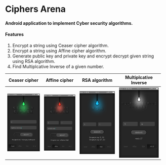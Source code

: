 # Ciphers Arena

#### Android application to implement Cyber security algorithms.

#### Features
  1. Encrypt a string using Ceaser cipher algorithm.
  2. Encrypt a string using Affine cipher algorithm.
  3. Generate public key and private key and encrypt decrypt given string using RSA algorithm.
  4. Find Multiplcative Inverse of a given number.

| Ceaser cipher | Affine cipher | RSA algorithm | Multiplcative Inverse |
|---------------|---------------|---------------|-----------------------|
|<img src="/assets/ss01.png" title="Mockup for Ceaser cipher encryption feature." width="180" style="text-align:center; ">|<img src="/assets/ss2.png" title="Mockup for Ceaser cipher encryption feature." width="180">|<img src="/assets/ss3.png" title="Mockup for Ceaser cipher encryption feature." width="180">|<img src="/assets/ss4.png" title="Mockup for Ceaser cipher encryption feature." width="180" style="text-align:center; ">|

